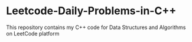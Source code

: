 # Leetcode-Daily-Problems-in-C++
This repository contains my C++ code for Data Structures and Algorithms on LeetCode platform
